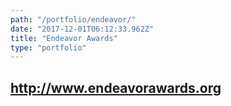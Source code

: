 ```yaml
---
path: "/portfolio/endeavor/"
date: "2017-12-01T06:12:33.962Z"
title: "Endeavor Awards"
type: "portfolio"
---
```


## <http://www.endeavorawards.org>
